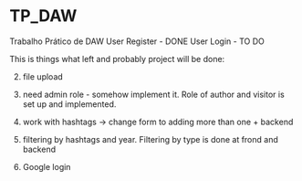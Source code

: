 # TP_DAW
Trabalho Prático de DAW
 User Register - DONE
 User Login - TO DO

This is things what left and probably project will be done:

2. file upload

4. need admin role - somehow implement it. Role of author and visitor is set up and implemented.
5. work with hashtags -> change form to adding more than one + backend
6. filtering by hashtags and year. Filtering by type is done at frond and backend
7. Google login

